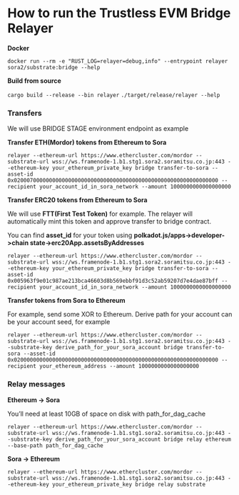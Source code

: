 # How to run the Trustless EVM Bridge Relayer

**Docker**

`docker run --rm -e "RUST_LOG=relayer=debug,info" --entrypoint relayer sora2/substrate:bridge --help`

**Build from source**

`cargo build --release --bin relayer` `./target/release/relayer --help`

### Transfers

We will use BRIDGE STAGE environment endpoint as example

**Transfer ETH(Mordor) tokens from Ethereum to Sora**

`relayer --ethereum-url https://www.ethercluster.com/mordor --substrate-url wss://ws.framenode-1.b1.stg1.sora2.soramitsu.co.jp:443 --ethereum-key your_ethereum_private_key bridge transfer-to-sora --asset-id 0x0200070000000000000000000000000000000000000000000000000000000000 --recipient your_account_id_in_sora_network --amount 1000000000000000000`

**Transfer ERC20 tokens from Ethereum to Sora**

We will use **FTT(First Test Token)** for example. The relayer will automatically mint this token and approve transfer to bridge contract.

You can find **asset\_id** for your token using **polkadot.js/apps->developer->chain state->erc20App.assetsByAddresses**

`relayer --ethereum-url https://www.ethercluster.com/mordor --substrate-url wss://ws.framenode-1.b1.stg1.sora2.soramitsu.co.jp:443 --ethereum-key your_ethereum_private_key bridge transfer-to-sora --asset-id 0x005963f9e01c987ae213bca46603d8b569ebbf91d3c52ab59207d7e4dae87bff --recipient your_account_id_in_sora_network --amount 1000000000000000000`

**Transfer tokens from Sora to Ethereum**

For example, send some XOR to Ethereum. Derive path for your account can be your account seed, for example

`relayer --ethereum-url https://www.ethercluster.com/mordor --substrate-url wss://ws.framenode-1.b1.stg1.sora2.soramitsu.co.jp:443 --substrate-key derive_path_for_your_sora_account bridge transfer-to-sora --asset-id 0x0200000000000000000000000000000000000000000000000000000000000000 --recipient your_ethereum_address --amount 1000000000000000000`

### Relay messages

**Ethereum → Sora**

You’ll need at least 10GB of space on disk with path\_for\_dag\_cache

`relayer --ethereum-url https://www.ethercluster.com/mordor --substrate-url wss://ws.framenode-1.b1.stg1.sora2.soramitsu.co.jp:443 --substrate-key derive_path_for_your_sora_account bridge relay ethereum --base-path path_for_dag_cache`

**Sora → Ethereum**

`relayer --ethereum-url https://www.ethercluster.com/mordor --substrate-url wss://ws.framenode-1.b1.stg1.sora2.soramitsu.co.jp:443 --ethereum-key your_ethereum_private_key bridge relay substrate`
